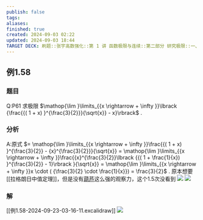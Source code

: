 ```yaml
---
publish: false
tags: 
aliases: 
finished: true
created: 2024-09-03 02:22
updated: 2024-09-03 18:44
TARGET DECK: 刷题::张宇高数强化::第 1 讲 函数极限与连续::第二部分 研究极限::一、判定类型, 做好计算::例1.58
---
```

## 例1.58
### 题目
Q:P61 求极限 $\mathop{\lim }\limits_{{x \rightarrow + \infty }}\lbrack {\frac{{( 1 + x) }^{\frac{3}{2}}}{\sqrt{x}} - x}\rbrack$ .
### 分析
A:原式 $= \mathop{\lim }\limits_{{x \rightarrow + \infty }}\frac{{( 1 + x) }^{\frac{3}{2}} - {x}^{\frac{3}{2}}}{\sqrt{x}} = \mathop{\lim }\limits_{{x \rightarrow + \infty }}\frac{{x}^{\frac{3}{2}}\lbrack {{( 1 + \frac{1}{x}) }^{\frac{3}{2}} - 1}\rbrack }{\sqrt{x}} = \mathop{\lim }\limits_{{x \rightarrow + \infty }}x \cdot ( {\frac{3}{2} \cdot \frac{1}{x}}) = \frac{3}{2}$ .
原本想要[[拉格朗日中值定理]]，但是没有[葫芦](https://www.bilibili.com/video/BV1Yw4m1a757?t=14.2&p=59)这么强的观察力，这个1.5次没看到
![](https://img.hwenyi.live/202409230331321.webp)
![](https://img.hwenyi.live/202410232120385.webp)
### 解
[[例1.58-2024-09-23-03-16-11.excalidraw]]
![](https://img.hwenyi.live/202410070210426.webp)


